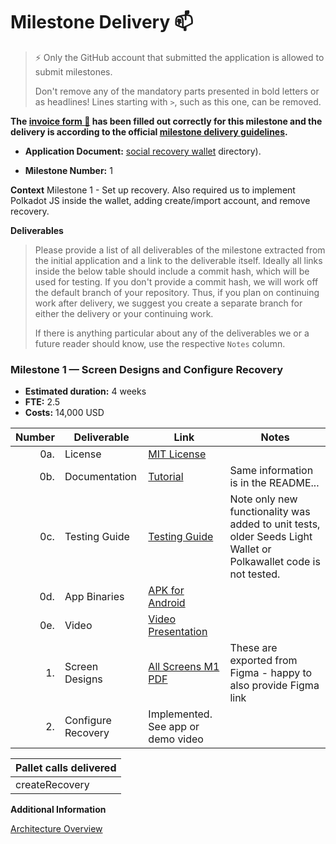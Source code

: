 # Milestone Delivery :mailbox:

> ⚡ Only the GitHub account that submitted the application is allowed to submit milestones. 
> 
> Don't remove any of the mandatory parts presented in bold letters or as headlines! Lines starting with `>`, such as this one, can be removed.

**The [invoice form :pencil:](https://docs.google.com/forms/d/e/1FAIpQLSfmNYaoCgrxyhzgoKQ0ynQvnNRoTmgApz9NrMp-hd8mhIiO0A/viewform) has been filled out correctly for this milestone and the delivery is according to the official [milestone delivery guidelines](https://github.com/w3f/Grants-Program/blob/master/docs/milestone-deliverables-guidelines.md).**  

* **Application Document:** 
[social recovery wallet](https://github.com/w3f/Grants-Program/tree/master/applications/social_recovery_wallet.md) directory).

* **Milestone Number:** 1

**Context**
Milestone 1 - Set up recovery. Also required us to implement Polkadot JS inside the wallet, adding create/import account, and remove recovery. 


**Deliverables**
> Please provide a list of all deliverables of the milestone extracted from the initial application and a link to the deliverable itself. Ideally all links inside the below table should include a commit hash, which will be used for testing. If you don't provide a commit hash, we will work off the default branch of your repository. Thus, if you plan on continuing work after delivery, we suggest you create a separate branch for either the delivery or your continuing work. 
> 
> If there is anything particular about any of the deliverables we or a future reader should know, use the respective `Notes` column.

### Milestone 1 — Screen Designs and Configure Recovery
- **Estimated duration:** 4 weeks
- **FTE:**  2.5
- **Costs:** 14,000 USD

| Number | Deliverable | Link | Notes
| -----: | ----------- | ------------- | ------------- |
| 0a. | License | [MIT License](https://github.com/hypha-dao/hashed-wallet/blob/v1.0.0_M1_00/LICENSE) | 
| 0b. | Documentation | [Tutorial](https://github.com/hypha-dao/hashed-wallet/blob/v1.0.0_M1_00/documentation/tutorial.md) | Same information is in the README...
| 0c. | Testing Guide | [Testing Guide](https://github.com/hypha-dao/hashed-wallet/blob/v1.0.0_M1_00/documentation/testing_guide.md) | Note only new functionality was added to unit tests, older Seeds Light Wallet or Polkawallet code is not tested.
| 0d. | App Binaries | [APK for Android](https://github.com/hypha-dao/hashed-wallet/releases/download/1.0.0_prerelease_M1/app-release.apk) |
| 0e. | Video | [Video Presentation](https://github.com/hypha-dao/hashed-wallet/blob/v1.0.0_M1_00/documentation/videos/milestone_1_delivery.md) |
| 1. | Screen Designs | [All Screens M1 PDF](https://github.com/hypha-dao/hashed-wallet/raw/v1.0.0_M1_00/documentation/Milestone%201%20Screens.pdf) | These are exported from Figma - happy to also provide Figma link
| 2. | Configure Recovery | Implemented. See app or demo video | 


| Pallet calls delivered |
| ------------ |
| createRecovery |

**Additional Information**

[Architecture Overview](https://github.com/hypha-dao/hashed-wallet/blob/v1.0.0_M1_00/documentation/architecture.md)
